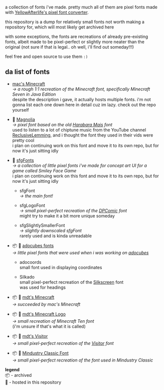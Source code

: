 a collection of fonts i've made. pretty much all of them are pixel fonts made with [YellowAfterlife's pixel font converter](https://yal.cc/r/20/pixelfont/).

this repository is a dump for relatively small fonts not worth making a repository for, which will most likely get archived here

with some exceptions, the fonts are recreations of already pre-existing fonts, albeit made to be pixel-perfect or slightly more neater than the original (not sure if that is legal.. oh well, i'll find out someday!!!)

feel free and open source to use them `:)`

## da list of fonts

- [mac's Minecraft](https://github.com/macimas-fonts/macsMinecraft)
  <br>
  *→ a rough 1:1 recreation of the Minecraft font, specifically Minecraft Seven in Java Edition*
  <br>
  despite the description i gave, it actually hosts multiple fonts. i'm not gonna list each one down here in detail cuz im lazy. check out the repo yourself

- 📂 [Magnolia](./Magnolia)
  <br>
  *→ pixel font based on the old [Harabara Mais](https://www.dafont.com/harabara-mais-old1.font) font*
  <br>
  used to listen to a lot of chiptune music from the YouTube channel [ReclusiveLemming](https://www.youtube.com/@ReclusiveLemming), and i thought the font they used in their vids were pretty cool
  <br>
  i plan on continuing work on this font and move it to its own repo, but for now it's just sitting idly

- 📂 [sfgFonts](./sfgFonts)
  <br>
  *→ a collection of little pixel fonts i've made for concept art UI for a game called Smiley Face Game*
  <br>
  i plan on continuing work on this font and move it to its own repo, but for now it's just sitting idly

  - sfgFont
    <br>
    *→ the main font!*
  
  - sfgLogoFont
    <br>
    *→ small pixel-perfect recreation of the [DPComic](https://www.1001fonts.com/dpcomic-font.html) font*
    <br>
    might try to make it a bit more unique someday
  
  - sfgSlightlySmallerFont
    <br>
    *→ slightly downscaled sfgFont*
    <br>
    rarely used and is kinda unreadable

- 📦️ 📂 [adocubes fonts](./adocubes%20fonts)
  <br>
  *→ little pixel fonts that were used when i was working on [adocubes](https://github.com/ado1928/ado-cubes)*

  - adocoords
    <br>
    small font used in displaying coordinates
 
  - Silkado
    <br>
    small pixel-perfect recreation of the [Silkscreen](https://fonts.google.com/specimen/Silkscreen) font
    <br>
    was used for headings

- 📦️ 📂 [mdt's Minecraft](./mdt's%20Minecraft)
  <br>
  *→ succeeded by mac's Minecraft*

- 📦️ 📂 [mdt's Minecraft Logo](./mdt's%20Minecraft%20Logo)
  <br>
  *→ small recreation of Minecraft Ten font*
  <br>
  (i'm unsure if that's what it is called)

- 📦️ 📂 [mdt's Visitor](./mdt's%20Visitor)
  <br>
  *→ small pixel-perfect recreation of the [Visitor](https://www.dafont.com/visitor.font) font*

- 📦️ 📂 [Mindustry Classic Font](./Mindustry%20Classic%20Font)
  <br>
  *→ small pixel-perfect recreation of the font used in Mindustry Classic*

**legend**
<br>
📦️ - archived
<br>
📂 - hosted in this repository